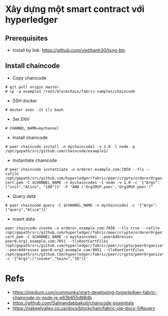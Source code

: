 # Xây dựng một smart contract với hyperledger

## Prerequisites
* Install by link: https://github.com/vietthanh30/txng-bln

## Install chaincode
* Copy chaincode
```
# git pull origin master
# cp -a example1 /root/blockchain/fabric-samples/chaincode
```
* SSH docker
```
# docker exec -it cli bash
```
* Set ENV
```
# CHANNEL_NAME=mychannel
```
* Install chaincode
```
# peer chaincode install -n mychaincode1 -v 1.0 -l node -p /opt/gopath/src/github.com/chaincode/example1/
```
* Instantiate chaincode
```
# peer chaincode instantiate -o orderer.example.com:7050 --tls --cafile /opt/gopath/src/github.com/hyperledger/fabric/peer/crypto/ordererOrganizations/example.com/orderers/orderer.example.com/msp/tlscacerts/tlsca.example.com-cert.pem -C $CHANNEL_NAME -n mychaincode1 -l node -v 1.0 -c '{"Args":["init","Alice", "100"]}' -P "AND ('Org1MSP.peer','Org2MSP.peer')"
```
* Query data
```
# peer chaincode query -C $CHANNEL_NAME -n mychaincode1 -c '{"Args":["query","Alice"]}'
```
* Insert data
```
peer chaincode invoke -o orderer.example.com:7050 --tls true --cafile /opt/gopath/src/github.com/hyperledger/fabric/peer/crypto/ordererOrganizations/example.com/orderers/orderer.example.com/msp/tlscacerts/tlsca.example.com-cert.pem -C $CHANNEL_NAME -n mychaincode1 --peerAddresses peer0.org1.example.com:7051 --tlsRootCertFiles /opt/gopath/src/github.com/hyperledger/fabric/peer/crypto/peerOrganizations/org1.example.com/peers/peer0.org1.example.com/tls/ca.crt --peerAddresses peer0.org2.example.com:9051 --tlsRootCertFiles /opt/gopath/src/github.com/hyperledger/fabric/peer/crypto/peerOrganizations/org2.example.com/peers/peer0.org2.example.com/tls/ca.crt -c '{"Args":["invoke","hainv","10"]}'
```


# Refs
* https://medium.com/coinmonks/start-developing-hyperledger-fabric-chaincode-in-node-js-e63b655d98db
* https://github.com/Salmandabbakuti/chaincode-essentials
* https://nabeelvalley.co.za/docs/blockchain/fabric-via-docs-1/#query

